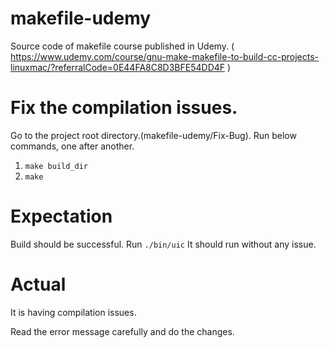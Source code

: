 # makefile-udemy
Source code of makefile course published in Udemy. ( https://www.udemy.com/course/gnu-make-makefile-to-build-cc-projects-linuxmac/?referralCode=0E44FA8C8D3BFE54DD4F ) 

# Fix the compilation issues.
Go to the project root directory.(makefile-udemy/Fix-Bug).
Run below commands, one after another.
1. `make build_dir`
2. `make`

# Expectation
Build should be successful.
Run `./bin/uic`
It should run without any issue.

# Actual
It is having compilation issues.

Read the error message carefully and do the changes.

